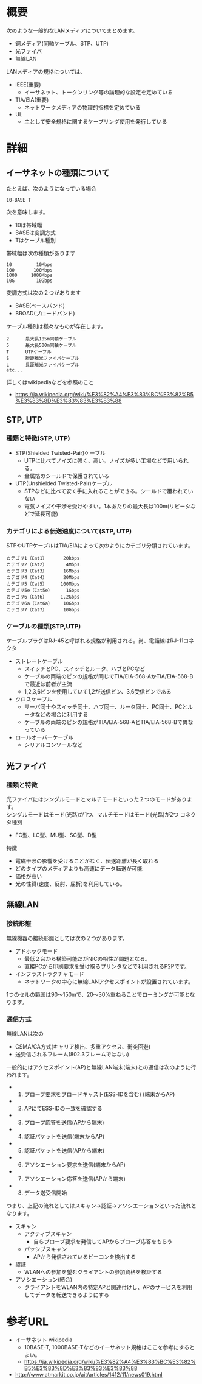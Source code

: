 # 概要
次のような一般的なLANメディアについてまとめます。
- 銅メディア(同軸ケーブル、STP、UTP)
- 光ファイバ
- 無線LAN

LANメディアの規格については、
- IEEE(重要)
  - イーサネット、トークンリング等の論理的な設定を定めている
- TIA/EIA(重要)
  - ネットワークメディアの物理的指標を定めている
- UL
  - 主として安全規格に関するケーブリング使用を発行している

# 詳細

## イーサネットの種類について

たとえば、次のようになっている場合
```
10-BASE T
```

次を意味します。
- 10は帯域幅
- BASEは変調方式
- Tはケーブル種別

帯域幅は次の種類があります
```
10         10Mbps
100       100Mbps
1000     1000Mbps
10G        10Gbps
```

変調方式は次の２つがあります
- BASE(ベースバンド)
- BROAD(ブロードバンド)

ケーブル種別は様々なものが存在します。
```
2      最大長185m同軸ケーブル
5      最大長500m同軸ケーブル
T      UTPケーブル
S      短距離光ファイバケーブル
L      長距離光ファイバケーブル
etc...
```
詳しくはwikipediaなどを参照のこと
- https://ja.wikipedia.org/wiki/%E3%82%A4%E3%83%BC%E3%82%B5%E3%83%8D%E3%83%83%E3%83%88


## STP, UTP
### 種類と特徴(STP, UTP)
- STP(Shielded Twisted-Pair)ケーブル
  - UTPに比べてノイズに強く、高い。ノイズが多い工場などで用いられる。
  - 金属箔のシールドで保護されている
- UTP(Unshielded Twisted-Pair)ケーブル
  - STPなどに比べて安く手に入れることができる。シールドで覆われていない
  - 電気ノイズや干渉を受けやすい。1本あたりの最大長は100m(リピータなどで延長可能)

### カテゴリによる伝送速度について(STP, UTP)
STPやUTPケーブルはTIA/EIAによって次のようにカテゴリ分類されています。
```
カテゴリ1（Cat1）      20kbps
カテゴリ2（Cat2）       4Mbps
カテゴリ3（Cat3）      16Mbps
カテゴリ4（Cat4）      20Mbps
カテゴリ5（Cat5）     100Mbps
カテゴリ5e（Cat5e）     1Gbps
カテゴリ6（Cat6）     1.2Gbps
カテゴリ6a（Cat6a）    10Gbps
カテゴリ7（Cat7）      10Gbps
```

### ケーブルの種類(STP,UTP)
ケーブルプラグはRJ-45と呼ばれる規格が利用される。尚、電話線はRJ-11コネクタ
- ストレートケーブル
  - スイッチとPC、スイッチとルータ、ハブとPCなど
  - ケーブルの両端のピンの規格が同じでTIA/EIA-568-AかTIA/EIA-568-Bで最近は前者が主流
  - 1,2,3,6ピンを使用していて1,2が送信ピン、3,6受信ピンである
- クロスケーブル
  - サーバ同士やスイッチ同士、ハブ同士、ルータ同士、PC同士、PCとルータなどの場合に利用する
  - ケーブルの両端のピンの規格がTIA/EIA-568-AとTIA/EIA-568-Bで異なっている
- ロールオーバーケーブル
  - シリアルコンソールなど

## 光ファイバ

### 種類と特徴

光ファイバにはシングルモードとマルチモードといった２つのモードがあります。  
シングルモードはモード(光路)が1つ、マルチモードはモード(光路)が2つ
コネクタ種別
- FC型、LC型、MU型、SC型、D型

特徴
- 電磁干渉の影響を受けることがなく、伝送距離が長く取れる
- どのタイプのメディアよりも高速にデータ転送が可能
- 価格が高い
- 光の性質(速度、反射、屈折)を利用している。


## 無線LAN

### 接続形態
無線機器の接続形態としては次の２つがあります。
- アドホックモード
  - 最低２台から構築可能だがNICの相性が問題となる。
  - 直接PCから印刷要求を受け取るプリンタなどで利用されるP2Pです。
- インフラストラクチャモード
  - ネットワークの中心に無線LANアクセスポイントが設置されています。

1つのセルの範囲は90〜150mで、20〜30%重ねることでローミングが可能となります。

### 通信方式
無線LANは次の
- CSMA/CA方式(キャリア検出、多重アクセス、衝突回避)
- 送受信されるフレーム(802.3フレームではない)

一般的にはアクセスポイント(AP)と無線LAN端末(端末)との通信は次のように行われます。
- 1. プローブ要求をブロードキャスト(ESS-IDを含む) (端末からAP)
- 2. APにてESS-IDの一致を確認する
- 3. プロープ応答を送信(APから端末)
- 4. 認証パケットを送信(端末からAP)
- 5. 認証パケットを送信(APから端末)
- 6. アソシエーション要求を送信(端末からAP)
- 7. アソシエーション応答を送信(APから端末)
- 8. データ送受信開始

つまり、上記の流れとしてはスキャン->認証->アソシエーションといった流れとなります。
- スキャン
  - アクティブスキャン
    - 自らプローブ要求を発信してAPからプローブ応答をもらう
  - パッシブスキャン
    - APから発信されているビーコンを検出する
- 認証
  - WLANへの参加を望むクライアントの参加資格を検証する
- アソシエーション(結合)
  - クライアントをWLAN内の特定APと関連付けし、APのサービスを利用してデータを転送できるようにする


# 参考URL
- イーサネット wikipedia
  - 10BASE-T, 1000BASE-Tなどのイーサネット規格はここを参考にするとよい。
  - https://ja.wikipedia.org/wiki/%E3%82%A4%E3%83%BC%E3%82%B5%E3%83%8D%E3%83%83%E3%83%88
- http://www.atmarkit.co.jp/ait/articles/1412/11/news019.html

